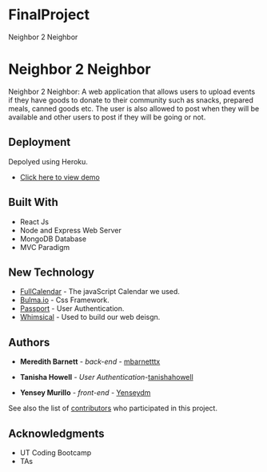 # FinalProject
Neighbor 2 Neighbor


# Neighbor 2 Neighbor

Neighbor 2 Neighbor: A web application that allows users to upload events if they have goods to donate to their community such as snacks, prepared meals, canned goods etc. The user is also allowed to post when they will be available and other users to post if they will be going or not.

## Deployment

Depolyed using Heroku.

* [Click here to view demo](https://neighbor-2-neighbor.herokuapp.com)


## Built With
* React Js
* Node and Express Web Server
* MongoDB Database
* MVC Paradigm

## New Technology 

* [FullCalendar](https://fullcalendar.io) - The javaScript Calendar we used.
* [Bulma.io](https://maven.apache.org/) - Css Framework.
* [Passport](http://www.passportjs.org/docs/authenticate/) - User Authentication.
* [Whimsical](https://whimsical.com) - Used to build our web deisgn.


## Authors

* **Meredith Barnett** - *back-end* - [mbarnetttx](https://github.com/mbarnetttx)

* **Tanisha Howell** - *User Authentication*-[tanishahowell](https://github.com/tanishahowell) 

* **Yensey Murillo** - *front-end* - [Yenseydm](https://github.com/yenseydm)

See also the list of [contributors](https://github.com/mbarnetttx/FinalProject/graphs/contributors) who participated in this project.


## Acknowledgments

* UT Coding Bootcamp
* TAs
